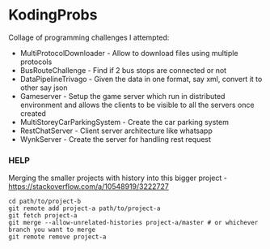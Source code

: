 # KodingProbs
Collage of programming challenges I attempted:
- MultiProtocolDownloader - Allow to download files using multiple protocols
- BusRouteChallenge - Find if 2 bus stops are connected or not
- DataPipelineTrivago - Given the data in one format, say xml, convert it to other say json
- Gameserver - Setup the game server which run in distributed environment and allows the clients to be visible to all the servers once created
- MultiStoreyCarParkingSystem - Create the car parking system
- RestChatServer - Client server architecture like whatsapp
- WynkServer - Create the server for handling rest request


### HELP
Merging the smaller projects with history into this bigger project - https://stackoverflow.com/a/10548919/3222727



```
cd path/to/project-b
git remote add project-a path/to/project-a
git fetch project-a
git merge --allow-unrelated-histories project-a/master # or whichever branch you want to merge
git remote remove project-a
```
